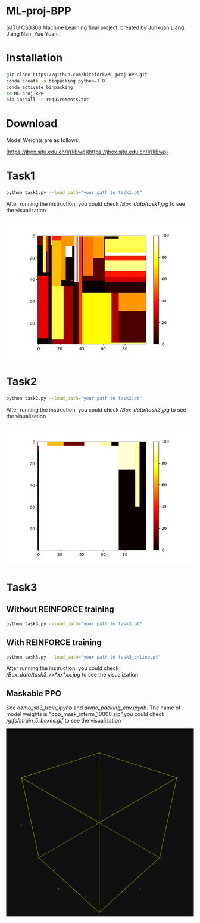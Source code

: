 # ML-proj-BPP
SJTU CS3308 Machine Learning final project, created by Junxuan Liang, Jiang Nan, Yue Yuan.



# Installation
```bash
git clone https://github.com/hitefork/ML-proj-BPP.git
conda create -n binpacking python=3.8
conda activate binpacking
cd ML-proj-BPP
pip install -r requirements.txt
```

# Download

Model Weights are as follows:

[https://jbox.sjtu.edu.cn/l/j1iBwp](https://jbox.sjtu.edu.cn/l/j1iBwp)

# Task1

```bash
python task1.py --load_path="your path to task1.pt"
```

After running the instruction, you could check */Box_data/task1.jpg* to see the visualization

![](Box_data/task1.jpg)

# Task2

```bash
python task2.py --load_path="your path to task2.pt"
```
After running the instruction, you could check */Box_data/task2.jpg* to see the visualization

![](Box_data/task2.jpg)
# Task3

## Without REINFORCE training
```bash
python task3.py --load_path="your path to task3.pt"
```
## With REINFORCE training
```bash
python task3.py --load_path="your path to task3_online.pt"
```

After running the instruction, you could check */Box_data/task3_xx\*xx\*xx.jpg* to see the visualization

## Maskable PPO

See *demo_sb3_train_ipynb* and *demo_packing_env.ipynb*. The name of model weights is "ppo_mask_interm_10000.zip",you could check */gifs/strain_5_boxes.gif* to see the visualization

![](gifs/strain_5_boxes.gif)
